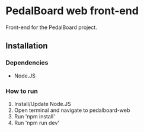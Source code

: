 # PedalBoard web front-end
Front-end for the PedalBoard project.

## Installation

### Dependencies
- Node.JS

### How to run
1. Install/Update Node.JS
2. Open terminal and navigate to pedalboard-web
3. Run 'npm install'
4. Run 'npm run dev'